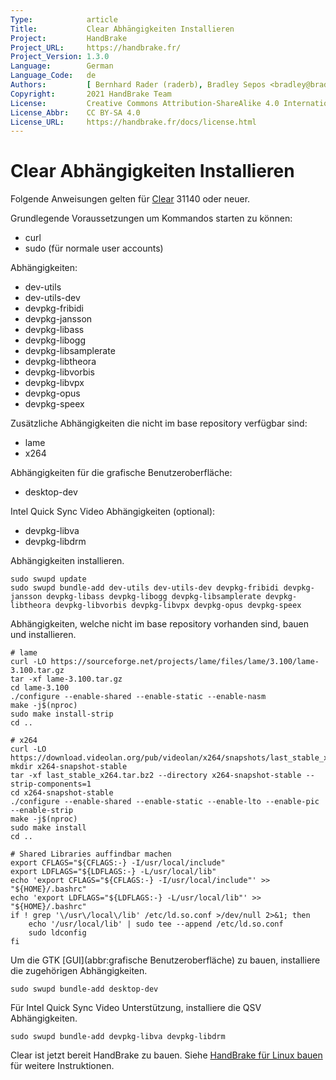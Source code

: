 ```yaml
---
Type:            article
Title:           Clear Abhängigkeiten Installieren
Project:         HandBrake
Project_URL:     https://handbrake.fr/
Project_Version: 1.3.0
Language:        German
Language_Code:   de
Authors:         [ Bernhard Rader (raderb), Bradley Sepos <bradley@bradleysepos.com> (BradleyS) ]
Copyright:       2021 HandBrake Team
License:         Creative Commons Attribution-ShareAlike 4.0 International
License_Abbr:    CC BY-SA 4.0
License_URL:     https://handbrake.fr/docs/license.html
---
```


Clear Abhängigkeiten Installieren
================================

Folgende Anweisungen gelten für [Clear](https://clearlinux.org) 31140 oder neuer.

Grundlegende Voraussetzungen um Kommandos starten zu können:

- curl
- sudo (für normale user accounts)

Abhängigkeiten:

- dev-utils
- dev-utils-dev
- devpkg-fribidi
- devpkg-jansson
- devpkg-libass
- devpkg-libogg
- devpkg-libsamplerate
- devpkg-libtheora
- devpkg-libvorbis
- devpkg-libvpx
- devpkg-opus
- devpkg-speex

Zusätzliche Abhängigkeiten die nicht im base repository verfügbar sind:

- lame
- x264

Abhängigkeiten für die grafische Benutzeroberfläche:

- desktop-dev

Intel Quick Sync Video Abhängigkeiten (optional):

- devpkg-libva
- devpkg-libdrm

Abhängigkeiten installieren.

    sudo swupd update
    sudo swupd bundle-add dev-utils dev-utils-dev devpkg-fribidi devpkg-jansson devpkg-libass devpkg-libogg devpkg-libsamplerate devpkg-libtheora devpkg-libvorbis devpkg-libvpx devpkg-opus devpkg-speex

Abhängigkeiten, welche nicht im base repository vorhanden sind, bauen und installieren.

    # lame
    curl -LO https://sourceforge.net/projects/lame/files/lame/3.100/lame-3.100.tar.gz
    tar -xf lame-3.100.tar.gz
    cd lame-3.100
    ./configure --enable-shared --enable-static --enable-nasm
    make -j$(nproc)
    sudo make install-strip
    cd ..

    # x264
    curl -LO https://download.videolan.org/pub/videolan/x264/snapshots/last_stable_x264.tar.bz2
    mkdir x264-snapshot-stable
    tar -xf last_stable_x264.tar.bz2 --directory x264-snapshot-stable --strip-components=1
    cd x264-snapshot-stable
    ./configure --enable-shared --enable-static --enable-lto --enable-pic --enable-strip
    make -j$(nproc)
    sudo make install
    cd ..

    # Shared Libraries auffindbar machen
    export CFLAGS="${CFLAGS:-} -I/usr/local/include"
    export LDFLAGS="${LDFLAGS:-} -L/usr/local/lib"
    echo 'export CFLAGS="${CFLAGS:-} -I/usr/local/include"' >> "${HOME}/.bashrc"
    echo 'export LDFLAGS="${LDFLAGS:-} -L/usr/local/lib"' >> "${HOME}/.bashrc"
    if ! grep '\/usr\/local\/lib' /etc/ld.so.conf >/dev/null 2>&1; then
        echo '/usr/local/lib' | sudo tee --append /etc/ld.so.conf
        sudo ldconfig
    fi

Um die GTK [GUI](abbr:grafische Benutzeroberfläche) zu bauen, installiere die zugehörigen Abhängigkeiten.

    sudo swupd bundle-add desktop-dev

Für Intel Quick Sync Video Unterstützung, installiere die QSV Abhängigkeiten.

    sudo swupd bundle-add devpkg-libva devpkg-libdrm

Clear ist jetzt bereit HandBrake zu bauen. Siehe [HandBrake für Linux bauen](build-linux.html) für weitere Instruktionen.
